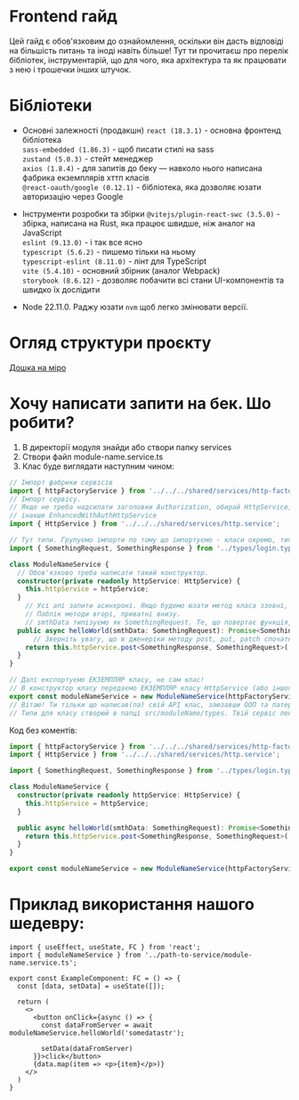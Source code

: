 # Frontend гайд
Цей гайд є обов'язковим до ознайомлення, оскільки він дасть відповіді на більшість питань та іноді навіть більше! Тут ти прочитаєш про перелік бібліотек, інструментарій, що для чого, яка архітектура та як працювати з нею і трошечки інших штучок.

# Бібліотеки
- Основні залежності (продакшн)
`react (18.3.1)` - основна фронтенд бібліотека  
`sass-embedded (1.86.3)` - щоб писати стилі на sass  
`zustand (5.0.3)` - стейт менеджер  
`axios (1.8.4)` - для запитів до беку — навколо нього написана фабрика екземплярів хттп класів  
`@react-oauth/google (0.12.1)` - бібліотека, яка дозволяє юзати авторизацію через Google  

- Інструменти розробки та збірки
`@vitejs/plugin-react-swc (3.5.0)` - збірка, написана на Rust, яка працює швидше, ніж аналог на JavaScript  
`eslint (9.13.0)` - і так все ясно  
`typescript (5.6.2)` - пишемо тільки на ньому  
`typescript-eslint (8.11.0)` - лінт для TypeScript  
`vite (5.4.10)` - основний збірник (аналог Webpack)  
`storybook (8.6.12)` - дозволяє побачити всі стани UI-компонентів та швидко їх дослідити  
 - Node 22.11.0. Раджу юзати `nvm` щоб легко змінювати версії.

# Огляд структури проєкту

[Дошка на міро](https://miro.com/app/board/uXjVNWfhJz0=/)

# Хочу написати запити на бек. Шо робити?
1. В директорії модуля знайди або створи папку services
2. Створи файл module-name.service.ts
3. Клас буде виглядати наступним чином:

```ts
// Імпорт фабрики сервісів
import { httpFactoryService } from '../../../shared/services/http-factory.service';
// Імпорт сервісу.
// Якщо не треба надсилати заголовки Authorization, обирай HttpService,
// інакше EnhancedWithAuthHttpService
import { HttpService } from '../../../shared/services/http.service';

// Тут типи. Групуємо імпорти по тому що імпортуємо - класи окремо, типи окремо і так далі.
import { SomethingRequest, SomethingResponse } from '../types/login.types';

class ModuleNameService {
  // Обов'язково треба написати такий конструктор.
  constructor(private readonly httpService: HttpService) {
    this.httpService = httpService;
  }
	// Усі апі запити асинхроні. Якщо будемо юзати метод класа ззовні, то пишемо модифікатор public, інакше private. Можна нічого не писати і це неявний public але пишіть явно.
	// Паблік методи вгорі, приватні внизу.
	// smthData типізуємо як SomethingRequest. Те, що повертає функція, це SomethingResponse в дженеріку Promise.
  public async helloWorld(smthData: SomethingRequest): Promise<SomethingResponse> {
	  // Зверніть увагу, що в дженеріки методу post, put, patch спочатку йде тип респонсу, потім тип реквесту.
    return this.httpService.post<SomethingResponse, SomethingRequest>('backend.com/api/v1/hello-world/', smthData);
  }
}

// Далі експортуємо ЕКЗЕМПЛЯР класу, не сам клас!
// В конструктор класу передаємо ЕКЗЕМПЛЯР класу HttpService (або іншого, це вже шо тобі треба).
export const moduleNameService = new ModuleNameService(httpFactoryService.createHttpService());
// Вітаю! Ти тільки що написав(ла) свій АРІ клас, заюзавши ООП та патерн "композиція" (погугли шо воно таке).
// Типи для класу створюй в папці src/moduleName/types. Твій сервіс лежить в src/moduleName/services якщо що :)
```

Код без коментів:


```ts
import { httpFactoryService } from '../../../shared/services/http-factory.service';
import { HttpService } from '../../../shared/services/http.service';

import { SomethingRequest, SomethingResponse } from '../types/login.types';

class ModuleNameService {
  constructor(private readonly httpService: HttpService) {
    this.httpService = httpService;
  }

  public async helloWorld(smthData: SomethingRequest): Promise<SomethingResponse> {
    return this.httpService.post<SomethingResponse, SomethingRequest>('backend.com/api/v1/hello-world/', smthData);
  }
}

export const moduleNameService = new ModuleNameService(httpFactoryService.createHttpService());
```

# Приклад використання нашого шедевру:
```tsx
import { useEffect, useState, FC } from 'react';
import { moduleNameService } from '../path-to-service/module-name.service.ts';

export const ExampleComponent: FC = () => {
  const [data, setData] = useState([]);

  return (
    <>
      <button onClick={async () => {
        const dataFromServer = await moduleNameService.helloWorld('somedatastr');

        setData(dataFromServer)
      }}>click</button>
      {data.map(item => <p>{item}</p>)}
    </>
  )
}
```
